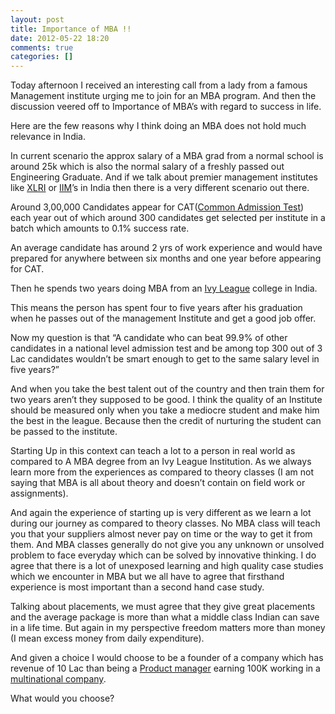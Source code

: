 ```yaml
---
layout: post
title: Importance of MBA !!
date: 2012-05-22 18:20
comments: true
categories: []
---
```

Today afternoon I received an interesting call from a lady from a famous Management institute urging me to join for an MBA program. And then the discussion veered off to Importance of MBA’s with regard to success in life.

Here are the few reasons why I think doing an MBA does not hold much relevance in India.

In current scenario the approx salary of a MBA grad from a normal school is around 25k which is also the normal salary of a freshly passed out Engineering Graduate. And if we talk about premier management institutes like <a title="XLRI" href="http://en.wikipedia.org/wiki/XLRI" rel="wikipedia" target="_blank">XLRI</a> or <a title="Indian Institutes of Management" href="http://en.wikipedia.org/wiki/Indian_Institutes_of_Management" rel="wikipedia" target="_blank">IIM</a>’s in India then there is a very different scenario out there.

Around 3,00,000 Candidates appear for CAT(<a title="Common Admission Test" href="http://en.wikipedia.org/wiki/Common_Admission_Test" rel="wikipedia" target="_blank">Common Admission Test</a>) each year out of which around 300 candidates get selected per institute in a batch which amounts to 0.1% success rate.

An average candidate has around 2 yrs of work experience and would have prepared for anywhere between six months and one year before appearing for CAT.

Then he spends two years doing MBA from an <a title="Ivy League" href="http://en.wikipedia.org/wiki/Ivy_League" rel="wikipedia" target="_blank">Ivy League</a> college in India.

This means the person has spent four to five years after his graduation when he passes out of the management Institute and get a good job offer.

Now my question is that “A candidate who can beat 99.9% of other candidates in a national level admission test and be among top 300 out of 3 Lac candidates wouldn’t be smart enough to get to the same salary level in five years?”

And when you take the best talent out of the country and then train them for two years aren’t they supposed to be good. I think the quality of an Institute should be measured only when you take a mediocre student and make him the best in the league. Because then the credit of nurturing the student can be passed to the institute.

Starting Up in this context can teach a lot to a person in real world as compared to A MBA degree from an Ivy League Institution. As we always learn more from the experiences as compared to theory classes (I am not saying that MBA is all about theory and doesn’t contain on field work or assignments).

And again the experience of starting up is very different as we learn a lot during our journey as compared to theory classes. No MBA class will teach you that your suppliers almost never pay on time or the way to get it from them. And MBA classes generally do not give you any unknown or unsolved problem to face everyday which can be solved by innovative thinking. I do agree that there is a lot of unexposed learning and high quality case studies which we encounter in MBA but we all have to agree that firsthand experience is most important than a second hand case study.

Talking about placements, we must agree that they give great placements and the average package is more than what a middle class Indian can save in a life time. But again in my perspective freedom matters more than money (I mean excess money from daily expenditure).

And given a choice I would choose to be a founder of a company which has revenue of 10 Lac than being a <a title="Product manager" href="http://en.wikipedia.org/wiki/Product_manager" rel="wikipedia" target="_blank">Product manager</a> earning 100K working in a <a title="Multinational corporation" href="http://en.wikipedia.org/wiki/Multinational_corporation" rel="wikipedia" target="_blank">multinational company</a>.

What would you choose?